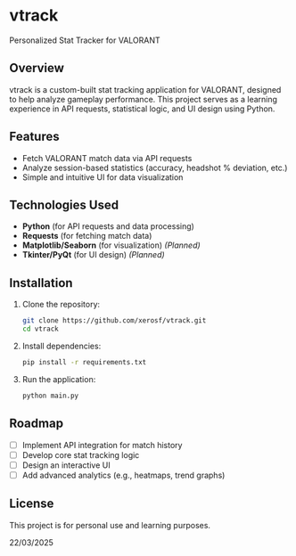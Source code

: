 # vtrack

Personalized Stat Tracker for VALORANT

## Overview
vtrack is a custom-built stat tracking application for VALORANT, designed to help analyze gameplay performance. This project serves as a learning experience in API requests, statistical logic, and UI design using Python.

## Features
- Fetch VALORANT match data via API requests
- Analyze session-based statistics (accuracy, headshot % deviation, etc.)
- Simple and intuitive UI for data visualization

## Technologies Used
- **Python** (for API requests and data processing)
- **Requests** (for fetching match data)
- **Matplotlib/Seaborn** (for visualization) *(Planned)*
- **Tkinter/PyQt** (for UI design) *(Planned)*

## Installation
1. Clone the repository:
   ```sh
   git clone https://github.com/xerosf/vtrack.git
   cd vtrack
   ```
2. Install dependencies:
   ```sh
   pip install -r requirements.txt
   ```
3. Run the application:
   ```sh
   python main.py
   ```

## Roadmap
- [ ] Implement API integration for match history
- [ ] Develop core stat tracking logic
- [ ] Design an interactive UI
- [ ] Add advanced analytics (e.g., heatmaps, trend graphs)

## License
This project is for personal use and learning purposes.

22/03/2025

